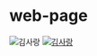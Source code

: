 # web-page
![김사랑](https://image.fmkorea.com/files/attach/new/20160830/3655299/428587734/449555329/99b983892094b5c6d2fc3736e15da7d1.jpg)
[![김사랑](https://image.fmkorea.com/files/attach/new/20160830/3655299/428587734/449555329/99b983892094b5c6d2fc3736e15da7d1.jpg)](https://www.youtube.com/watch?v=mfJO2IwNdhk)
